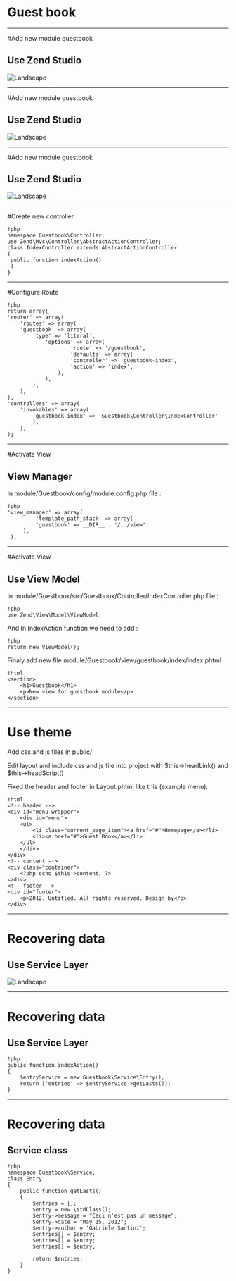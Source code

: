 # Guest book

---

#Add new module guestbook

## Use Zend Studio

![Landscape](../../img/newModule.png)

---

#Add new module guestbook

## Use Zend Studio

![Landscape](../../img/newModule2.png)

---

#Add new module guestbook

## Use Zend Studio

![Landscape](../../img/newModule3.png)

---

#Create new controller

	!php
	namespace Guestbook\Controller;
	use Zend\Mvc\Controller\AbstractActionController;
	class IndexController extends AbstractActionController
	{
	 public function indexAction()
	 {
	}

---

#Configure Route

	!php
	return array(
	'router' => array(
		'routes' => array(
		'guestbook' => array(
			'type' => 'literal',
				'options' => array(
						'route' => '/guestbook',
						'defaults' => array(
						'controller' => 'guestbook-index',
						'action' => 'index',
					),
				),
			),
		),
	),
	'controllers' => array(
		'invokables' => array(
			'guestbook-index' => 'Guestbook\Controller\IndexController'
			),
		),
	);

---

#Activate View



## View Manager

In module/Guestbook/config/module.config.php file :

	!php
	'view_manager' => array(
			 'template_path_stack' => array(
			 'guestbook' => __DIR__ . '/../view',
		 ),
	 ),

---

#Activate View

## Use View Model

In module/Guestbook/src/Guestbook/Controller/IndexController.php file :

	!php
	use Zend\View\Model\ViewModel;

And In IndexAction function we need to add :

	!php
	return new ViewModel();

Finaly add new file module/Guestbook/view/guestbook/index/index.phtml

	!html 
	<section>	
		<h1>Guestbook</h1>
		<p>New view for guestbook module</p>
	</section>

---

# Use theme

Add css and js files in public/

Edit layout and include css and js file into project with $this->headLink() and $this->headScript()

Fixed the header and footer in Layout.phtml like this (example menu):

	!html
	<!-- header -->
	<div id="menu-wrapper">
		<div id="menu">
		<ul>
			<li class="current_page_item"><a href="#">Homepage</a></li>
			<li><a href="#">Guest Book</a></li>
		</ul>
		</div>
	</div>
	<!-- content -->
	<div class="container">
		<?php echo $this->content; ?>
	</div>
	<!-- footer -->
	<div id="footer">
		<p>2012. Untitled. All rights reserved. Design by</p>
	</div>
---

# Recovering data

## Use Service Layer

![Landscape](../../img/ServiceLayerSketch.gif)


---

# Recovering data

## Use Service Layer

    !php
    public function indexAction()
    {
        $entryService = new Guestbook\Service\Entry();
        return ['entries' => $entryService->getLasts()];
    }

---

# Recovering data

## Service class
	
	!php
	namespace Guestbook\Service;
	class Entry
	{
	    public function getLasts()
	    {
	        $entries = [];
	        $entry = new \stdClass();
	        $entry->message = "Ceci n'est pas un message";
	        $entry->date = "May 15, 2012";
	        $entry->author = 'Gabriele Santini';
	        $entries[] = $entry;
	        $entries[] = $entry;
	        $entries[] = $entry;
	        
	        return $entries;
	    }
	}
